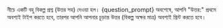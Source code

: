 নীচে একটি বহু বিকল্প প্রশ্ন (উত্তর সহ) দেওয়া হল।
{question_prompt}
অবশেষে, আপনি "উত্তর:" প্রথমে অবশ্যই টাইপ করতে হবে, তারপর আপনি আপনার চূড়ান্ত উত্তর (বিকল্প অক্ষর মাত্র) অবশ্যই প্রিন্ট করতে হবে।